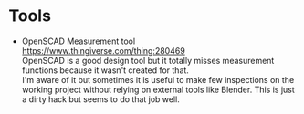 # Tools
- OpenSCAD Measurement tool  
    https://www.thingiverse.com/thing:280469  
    OpenSCAD is a good design tool but it totally misses measurement functions because
    it wasn't created for that.  
    I'm aware of it but sometimes it is useful to make few inspections on the working project
    without relying on external tools like Blender. 
    This is just a dirty hack but seems to do that job well.
